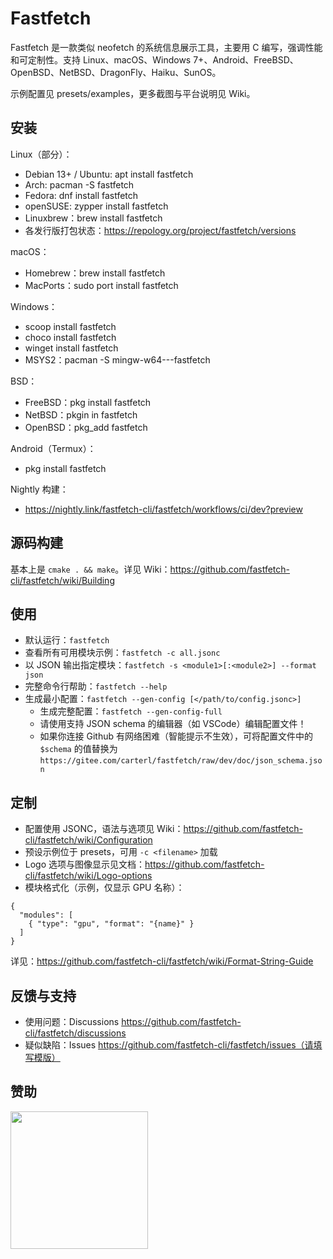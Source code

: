 # Fastfetch

Fastfetch 是一款类似 neofetch 的系统信息展示工具，主要用 C 编写，强调性能和可定制性。支持 Linux、macOS、Windows 7+、Android、FreeBSD、OpenBSD、NetBSD、DragonFly、Haiku、SunOS。

示例配置见 presets/examples，更多截图与平台说明见 Wiki。

## 安装

Linux（部分）：
- Debian 13+ / Ubuntu: apt install fastfetch
- Arch: pacman -S fastfetch
- Fedora: dnf install fastfetch
- openSUSE: zypper install fastfetch
- Linuxbrew：brew install fastfetch
- 各发行版打包状态：https://repology.org/project/fastfetch/versions

macOS：
- Homebrew：brew install fastfetch
- MacPorts：sudo port install fastfetch

Windows：
- scoop install fastfetch
- choco install fastfetch
- winget install fastfetch
- MSYS2：pacman -S mingw-w64-<subsystem>-<arch>-fastfetch

BSD：
- FreeBSD：pkg install fastfetch
- NetBSD：pkgin in fastfetch
- OpenBSD：pkg_add fastfetch

Android（Termux）：
- pkg install fastfetch

Nightly 构建：
- https://nightly.link/fastfetch-cli/fastfetch/workflows/ci/dev?preview

## 源码构建

基本上是 `cmake . && make`。详见 Wiki：https://github.com/fastfetch-cli/fastfetch/wiki/Building

## 使用

- 默认运行：`fastfetch`
- 查看所有可用模块示例：`fastfetch -c all.jsonc`
- 以 JSON 输出指定模块：`fastfetch -s <module1>[:<module2>] --format json`
- 完整命令行帮助：`fastfetch --help`
- 生成最小配置：`fastfetch --gen-config [</path/to/config.jsonc>]`
  - 生成完整配置：`fastfetch --gen-config-full`
  - 请使用支持 JSON schema 的编辑器（如 VSCode）编辑配置文件！
  - 如果你连接 Github 有网络困难（智能提示不生效），可将配置文件中的 `$schema` 的值替换为 `https://gitee.com/carterl/fastfetch/raw/dev/doc/json_schema.json`

## 定制

- 配置使用 JSONC，语法与选项见 Wiki：https://github.com/fastfetch-cli/fastfetch/wiki/Configuration
- 预设示例位于 presets，可用 `-c <filename>` 加载
- Logo 选项与图像显示见文档：https://github.com/fastfetch-cli/fastfetch/wiki/Logo-options
- 模块格式化（示例，仅显示 GPU 名称）：
```jsonc
{
  "modules": [
    { "type": "gpu", "format": "{name}" }
  ]
}
```
详见：https://github.com/fastfetch-cli/fastfetch/wiki/Format-String-Guide

## 反馈与支持

- 使用问题：Discussions https://github.com/fastfetch-cli/fastfetch/discussions
- 疑似缺陷：Issues https://github.com/fastfetch-cli/fastfetch/issues（请填写模版）

## 赞助

<img src="https://github.com/user-attachments/assets/a36a6501-e8b0-4a10-9061-b9206d12ffba" width="220">

